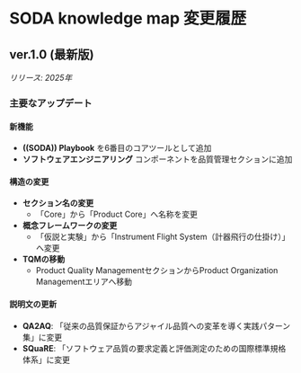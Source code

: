 # SODA knowledge map 変更履歴

## ver.1.0 (最新版) 
*リリース: 2025年*

### 主要なアップデート

#### 新機能
- **((SODA)) Playbook** を6番目のコアツールとして追加
- **ソフトウェアエンジニアリング** コンポーネントを品質管理セクションに追加

#### 構造の変更
- **セクション名の変更**
  - 「Core」から「Product Core」へ名称を変更
- **概念フレームワークの変更**
  - 「仮説と実験」から「Instrument Flight System（計器飛行の仕掛け）」へ変更
- **TQMの移動**
  - Product Quality ManagementセクションからProduct Organization Managementエリアへ移動

#### 説明文の更新
- **QA2AQ**: 「従来の品質保証からアジャイル品質への変革を導く実践パターン集」に変更
- **SQuaRE**: 「ソフトウェア品質の要求定義と評価測定のための国際標準規格体系」に変更
